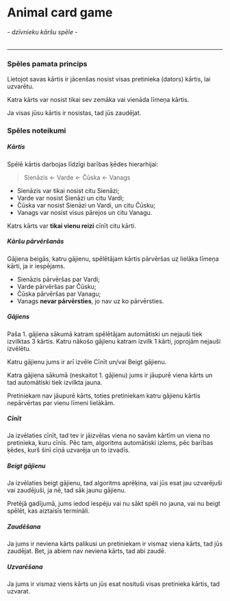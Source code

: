 # **Animal card  game**

###### - dzīvnieku kāršu spēle -

---

### Spēles pamata princips

Lietojot savas kārtis ir jācenšas nosist visas pretinieka (dators) kārtis, lai uzvarētu.

Katra kārts var nosist tikai sev zemāka vai vienāda līmeņa kārtis.

Ja visas jūsu kārtis ir nosistas, tad jūs zaudējat.

### Spēles noteikumi

##### Kārtis

Spēlē kārtis darbojas līdzīgi barības ķēdes hierarhijai:

> Sienāzis <- Varde <- Čūska <- Vanags

- Sienāzis var tikai nosist citu Sienāzi;
- Varde var nosist Sienāzi un citu Vardi;
- Čūska var nosist Sienāzi un Vardi, un citu Čūsku;
- Vanags var nosist visus pārejos un citu Vanagu.

Katrs kārts var **tikai vienu reizi** cīnīt citu kārti.

##### Kāršu pārvēršanās

Gājiena beigās, katru gājienu, spēlētājam kārtis pārvēršas uz lielāka līmeņa kārti, ja ir iespējams.

- Sienāzis pārvēršas par Vardi;
- Varde pārvēršas par Čūsku;
- Čūska pārvēršas par Vanagu;
- Vanags **nevar pārvērsties**, jo nav uz ko pārvērsties.

##### Gājiens

Paša 1. gājiena sākumā katram spēlētājam automātiski un nejauši tiek izvilktas 3 kārtis.
Katru nākošo gājienu katram izvilk 1 kārti, joprojām nejauši izvēlētu.

Katru gājienu jums ir arī izvēle Cīnīt un/vai Beigt gājienu.

Katra gājiena sākumā (neskaitot 1. gājienu) jums ir jāupurē viena kārts un tad automātiski tiek izvilkta jauna.

Pretiniekam nav jāupurē kārts, toties pretiniekam katru gājienu kārtis nepārvērtas par vienu līmeni lielākām.

##### Cīnīt

Ja izvēlaties cīnīt, tad tev ir jāizvēlas viena no savām kārtīm un viena no pretinieka, kuru cīnīs.
Pēc tam, algoritms automātiski izlems, pēc barības ķēdes, kurš šinī cīņā uzvarēja un to izvadīs.

##### Beigt gājienu

Ja izvēlaties beigt gājienu, tad algoritms aprēķina, vai jūs esat jau uzvarējuši vai zaudējuši, ja nē, tad sāk jaunu gājienu.

Pretējā gadījumā, jums iedod iespēju vai nu sākt spēli no jauna, vai nu beigt spēlēt, kas aiztaisīs termināli.

##### Zaudēšana

Ja jums ir neviena kārts palikusi un pretiniekam ir vismaz viena kārts, tad jūs zaudējat.
Bet, ja abiem nav neviena kārts, tad abi zaudē.

##### Uzvarēšana

Ja jums ir vismaz viens kārts un jūs esat nosituši visas pretinieka kārtis, tad uzvarat.
